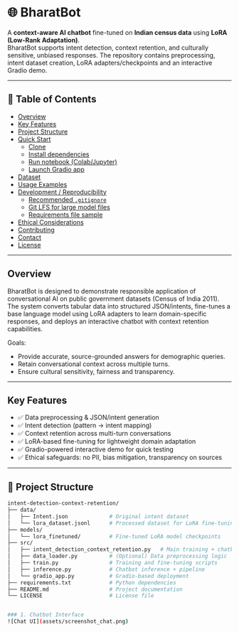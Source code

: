 # 🌐 BharatBot

A **context-aware AI chatbot** fine-tuned on **Indian census data** using **LoRA (Low-Rank Adaptation)**.  
BharatBot supports intent detection, context retention, and culturally sensitive, unbiased responses. The repository contains preprocessing, intent dataset creation, LoRA adapters/checkpoints and an interactive Gradio demo.

---

## 🚩 Table of Contents
- [Overview](#overview)  
- [Key Features](#key-features)  
- [Project Structure](#project-structure)  
- [Quick Start](#quick-start)  
  - [Clone](#clone)  
  - [Install dependencies](#install-dependencies)  
  - [Run notebook (Colab/Jupyter)](#run-notebook-colabjupyter)  
  - [Launch Gradio app](#launch-gradio-app)  
- [Dataset](#dataset)  
- [Usage Examples](#usage-examples)  
- [Development / Reproducibility](#development--reproducibility)  
  - [Recommended `.gitignore`](#recommended-gitignore)  
  - [Git LFS for large model files](#git-lfs-for-large-model-files)  
  - [Requirements file sample](#requirements-file-sample)  
- [Ethical Considerations](#ethical-considerations)  
- [Contributing](#contributing)  
- [Contact](#contact)  
- [License](#license)  

---

## Overview

BharatBot is designed to demonstrate responsible application of conversational AI on public government datasets (Census of India 2011). The system converts tabular data into structured JSON/intents, fine-tunes a base language model using LoRA adapters to learn domain-specific responses, and deploys an interactive chatbot with context retention capabilities.

Goals:
- Provide accurate, source-grounded answers for demographic queries.
- Retain conversational context across multiple turns.
- Ensure cultural sensitivity, fairness and transparency.

---

## Key Features

- ✅ Data preprocessing & JSON/intent generation  
- ✅ Intent detection (pattern → intent mapping)  
- ✅ Context retention across multi-turn conversations  
- ✅ LoRA-based fine-tuning for lightweight domain adaptation  
- ✅ Gradio-powered interactive demo for quick testing  
- ✅ Ethical safeguards: no PII, bias mitigation, transparency on sources

---

## 📂 Project Structure

```bash
intent-detection-context-retention/
├── data/
│   ├── Intent.json             # Original intent dataset
│   └── lora_dataset.jsonl      # Processed dataset for LoRA fine-tuning
├── models/
│   └── lora_finetuned/         # Fine-tuned LoRA model checkpoints
├── src/
│   ├── intent_detection_context_retention.py   # Main training + chatbot pipeline
│   ├── data_loader.py          # (Optional) Data preprocessing logic
│   ├── train.py                # Training and fine-tuning scripts
│   ├── inference.py            # Chatbot inference + pipeline
│   └── gradio_app.py           # Gradio-based deployment
├── requirements.txt            # Python dependencies
├── README.md                   # Project documentation
└── LICENSE                     # License file


### 1. Chatbot Interface
![Chat UI](assets/screenshot_chat.png)
